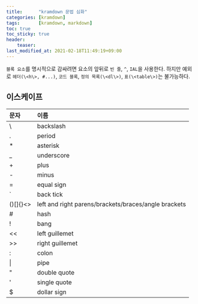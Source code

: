 ```yaml
---
title:      "kramdown 문법 심화"
categories: [kramdown]
tags:       [kramdown, markdown]
toc: true
toc_sticky: true
header:
    teaser: 
last_modified_at: 2021-02-18T11:49:19+09:00
---
```


`블록 요소`를 명시적으로 감싸려면 요소의 앞뒤로 `빈 줄`, `^`, `IAL`을 사용한다. 하지만 예외로 `헤더(\<h\>, #...)`, `코드 블록`, `정의 목록(\<dl\>)`, `표(\<table\>)`는 불가능하다.
## 이스케이프

| 문자 | 이름 |
|:-|:-|
|\\ |backslash|
|\.|period|
|\*|asterisk|
|\_|underscore|
|\+|plus|
|\-|minus|
|\=|equal sign|
|\`|back tick|
|\()[]{}<>|left and right parens/brackets/braces/angle brackets|
|\#|hash|
|\!|bang|
|\<<|left guillemet|
|\>>|right guillemet|
|\:|colon|
|\||pipe|
|\"|double quote|
|\'|single quote|
|\$|dollar sign|

